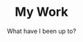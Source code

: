 ---
layout: projects
link-name: Projects
title: My Work
subtitle: "What have I been up to?"
permalink: /projects/
---